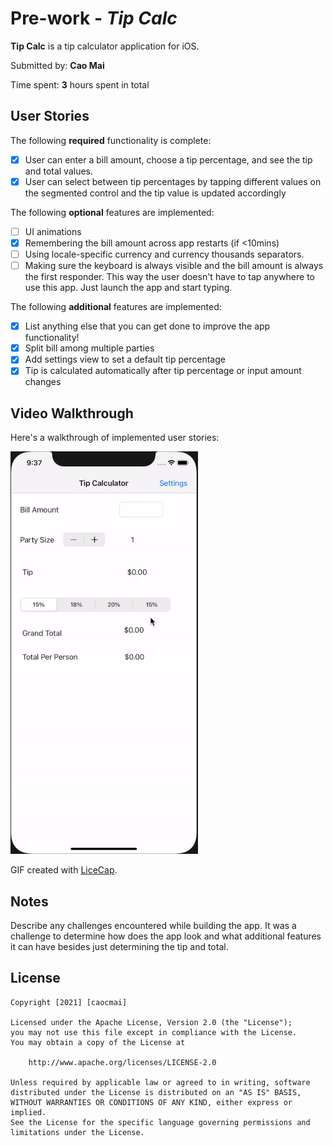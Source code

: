 # Pre-work - *Tip Calc*

**Tip Calc** is a tip calculator application for iOS.

Submitted by: **Cao Mai**

Time spent: **3** hours spent in total

## User Stories

The following **required** functionality is complete:

* [x] User can enter a bill amount, choose a tip percentage, and see the tip and total values.
* [x] User can select between tip percentages by tapping different values on the segmented control and the tip value is updated accordingly

The following **optional** features are implemented:

* [ ] UI animations
* [x] Remembering the bill amount across app restarts (if <10mins)
* [ ] Using locale-specific currency and currency thousands separators.
* [ ] Making sure the keyboard is always visible and the bill amount is always the first responder. This way the user doesn't have to tap anywhere to use this app. Just launch the app and start typing.

The following **additional** features are implemented:

- [x] List anything else that you can get done to improve the app functionality!
- [x] Split bill among multiple parties
- [x] Add settings view to set a default tip percentage
- [x] Tip is calculated automatically after tip percentage or input amount changes

## Video Walkthrough

Here's a walkthrough of implemented user stories:

![](projectDemo.gif)

GIF created with [LiceCap](http://www.cockos.com/licecap/).

## Notes

Describe any challenges encountered while building the app. It was a challenge to determine how does the app look and what additional features it can have besides just determining the tip and total. 

## License

    Copyright [2021] [caocmai]

    Licensed under the Apache License, Version 2.0 (the "License");
    you may not use this file except in compliance with the License.
    You may obtain a copy of the License at

        http://www.apache.org/licenses/LICENSE-2.0

    Unless required by applicable law or agreed to in writing, software
    distributed under the License is distributed on an "AS IS" BASIS,
    WITHOUT WARRANTIES OR CONDITIONS OF ANY KIND, either express or implied.
    See the License for the specific language governing permissions and
    limitations under the License.